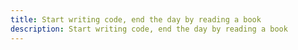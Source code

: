 ```yaml
---
title: Start writing code, end the day by reading a book
description: Start writing code, end the day by reading a book
---
```


